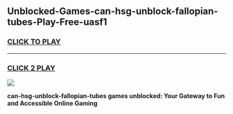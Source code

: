
## Unblocked-Games-can-hsg-unblock-fallopian-tubes-Play-Free-uasf1
<h3>
<a href="https://premium76.site?title=can-hsg-unblock-fallopian-tubes&ref=21A">CLICK TO PLAY</a></h3>
<hr>

<h3>
<a href="https://premium76.site?title=can-hsg-unblock-fallopian-tubes&ref=21A">CLICK 2 PLAY</a>
  
</h3>

<a href="https://premium76.site?title=can-hsg-unblock-fallopian-tubes&ref=21A"><img src="https://clearcache.store/games.png"></a>


**can-hsg-unblock-fallopian-tubes games unblocked: Your Gateway to Fun and Accessible Online Gaming**
